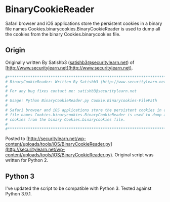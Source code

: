 # BinaryCookieReader

Safari browser and iOS applications store the persistent cookies in a binary file names Cookies.binarycookies.BinaryCookieReader is used to dump all the cookies from the binary Cookies.binarycookies file.

## Origin

Originally written By Satishb3 ([satishb3@securitylearn.net](satishb3@securitylearn.net)) of [http://www.securitylearn.net](http://www.securitylearn.net).

```python
#*******************************************************************************#
# BinaryCookieReader: Written By Satishb3 (http://www.securitylearn.net)        #
#                                                                               #
# For any bug fixes contact me: satishb3@securitylearn.net                      #
#                                                                               #
# Usage: Python BinaryCookieReader.py Cookie.Binarycookies-FilePath             #
#                                                                               #
# Safari browser and iOS applications store the persistent cookies in a binary  #
# file names Cookies.binarycookies.BinaryCookieReader is used to dump all the   #
# cookies from the binary Cookies.binarycookies file.                           #
#                                                                               #
#*******************************************************************************#
```

Posted to [http://securitylearn.net/wp-content/uploads/tools/iOS/BinaryCookieReader.py](http://securitylearn.net/wp-content/uploads/tools/iOS/BinaryCookieReader.py). Original script was written for Python 2.

## Python 3

I've updated the script to be compatible with Python 3. Tested against Python 3.9.1.
